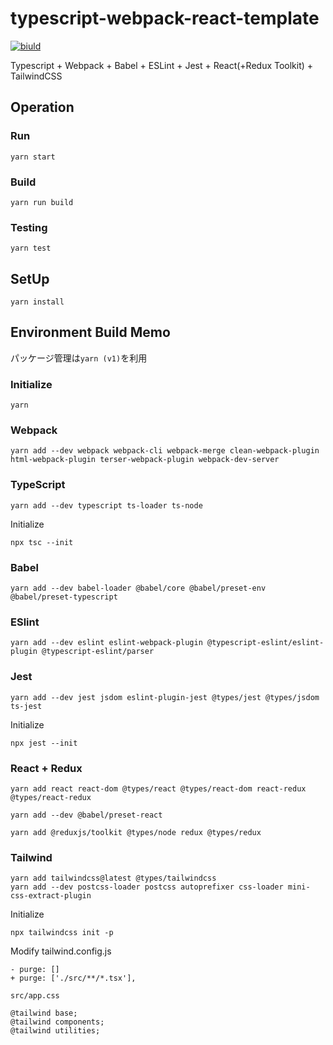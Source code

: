 # typescript-webpack-react-template

[![biuld](https://github.com/hironomiu/typescript-webpack-react-template/actions/workflows/build.yml/badge.svg)](https://github.com/hironomiu/typescript-webpack-react-template/actions/workflows/build.yml)

Typescript + Webpack + Babel + ESLint + Jest + React(+Redux Toolkit) + TailwindCSS

## Operation

### Run

```
yarn start
```

### Build

```
yarn run build
```

### Testing

```
yarn test
```

## SetUp

```
yarn install
```

## Environment Build Memo

パッケージ管理は`yarn (v1)`を利用

### Initialize

```
yarn
```

### Webpack

```
yarn add --dev webpack webpack-cli webpack-merge clean-webpack-plugin html-webpack-plugin terser-webpack-plugin webpack-dev-server
```

### TypeScript

```
yarn add --dev typescript ts-loader ts-node
```

Initialize

```
npx tsc --init
```

### Babel

```
yarn add --dev babel-loader @babel/core @babel/preset-env @babel/preset-typescript
```

### ESlint

```
yarn add --dev eslint eslint-webpack-plugin @typescript-eslint/eslint-plugin @typescript-eslint/parser
```

### Jest

```
yarn add --dev jest jsdom eslint-plugin-jest @types/jest @types/jsdom ts-jest
```

Initialize

```
npx jest --init
```

### React + Redux

```
yarn add react react-dom @types/react @types/react-dom react-redux @types/react-redux
```

```
yarn add --dev @babel/preset-react
```

```
yarn add @reduxjs/toolkit @types/node redux @types/redux
```

### Tailwind

```
yarn add tailwindcss@latest @types/tailwindcss
yarn add --dev postcss-loader postcss autoprefixer css-loader mini-css-extract-plugin
```

Initialize

```
npx tailwindcss init -p
```

Modify tailwind.config.js

```
- purge: []
+ purge: ['./src/**/*.tsx'],
```

`src/app.css`

```
@tailwind base;
@tailwind components;
@tailwind utilities;
```
